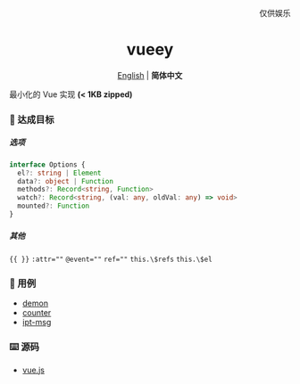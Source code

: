 <p align="right">
  仅供娱乐
</p>

<h1 align="center">vueey</h1>

<p align="center">
  <a href="./README.md">English</a> | <b>简体中文</b>
</p>

最小化的 Vue 实现 **(< 1KB zipped)**

### 🎉 达成目标

##### 选项

```ts
interface Options {
  el?: string | Element
  data?: object | Function
  methods?: Record<string, Function>
  watch?: Record<string, (val: any, oldVal: any) => void>
  mounted?: Function
}
```

##### 其他

 `{{ }}`
 `:attr=""`
 `@event=""`
 `ref=""`
 `this.\$refs`
 `this.\$el`

### 🎯 用例
- [demon](./examples/demon.html)
- [counter](./examples/counter.html)
- [ipt-msg](./examples/ipt-msg.html)

### ⌨️ 源码
- [vue.js](./vue.js)
